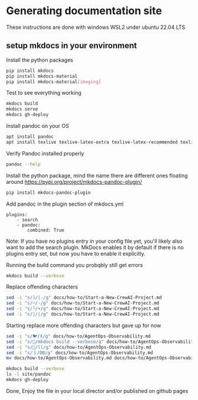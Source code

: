 # Generating documentation site
These instructions are done with windows WSL2 under ubuntu 22.04 LTS


## setup mkdocs in your environment
Install the python packages
```sh
pip install mkdocs
pip install mkdocs-material
pip install mkdocs-material[imaging]
```

Test to see everything working
```sh
mkdocs build
mkdocs serve
mkdocs gh-deploy
```

Install pandoc on your OS
```sh
apt install pandoc
apt install texlive texlive-latex-extra texlive-latex-recommended texlive-xetex
```
Verify Pandoc installed properly
```sh
pandoc --help
```

Install the python package, mind the name there are different ones floating around
https://pypi.org/project/mkdocs-pandoc-plugin/

```sh
pip install mkdocs-pandoc-plugin
```

Add pandoc in the plugin section of mkdocs.yml
```
plugins:
    - search
    - pandoc:
        combined: True
```
Note: If you have no plugins entry in your config file yet, you'll likely also want to add the search plugin.
MkDocs enables it by default if there is no plugins entry set, but now you have to enable it explicitly.

Running the build command you probqbly still get errors
```sh
mkdocs build --verbose
```

Replace offending characters
```sh
sed -i "s/├/|-/g" docs/how-to/Start-a-New-CrewAI-Project.md 
sed -i "s/─/-/g" docs/how-to/Start-a-New-CrewAI-Project.md 
sed -i "s/└/+/g" docs/how-to/Start-a-New-CrewAI-Project.md 
sed -i "s/│/|/g" docs/how-to/Start-a-New-CrewAI-Project.md 
```
Starting replace more offending characters but gave up for now
```sh
sed -i "s/🐦/X/g" docs/how-to/AgentOps-Observability.md 
sed -i "s/📢/mkdocs build --verbose/g" docs/how-to/AgentOps-Observability.md 
sed -i "s/📢/ll/g" docs/how-to/AgentOps-Observability.md 
sed -i "s/🖇/DB/g" docs/how-to/AgentOps-Observability.md 
mv docs/how-to/AgentOps-Observability.md docs/how-to/AgentOps-Observability.md_utf
```

```sh
mkdocs build --verbose
ls -l site/pandoc
mkdocs gh-deploy
```

Done, Enjoy the file in your local director and/or published on github pages
